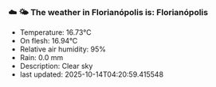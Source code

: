 ### ☁️ 🌤️  The weather in Florianópolis is: Florianópolis

- Temperature: 16.73°C
- On flesh: 16.94°C
- Relative air humidity: 95%
- Rain: 0.0 mm
- Description: Clear sky
- last updated: 2025-10-14T04:20:59.415548
